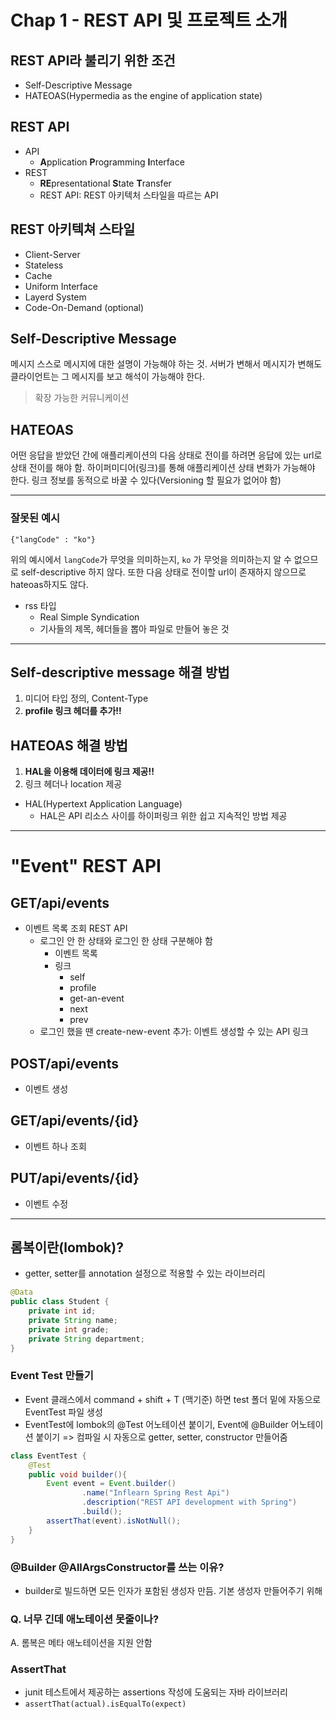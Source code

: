# Chap 1 - REST API 및 프로젝트 소개 

## REST API라 불리기 위한 조건
- Self-Descriptive Message
- HATEOAS(Hypermedia as the engine of application state)
  
## REST API
* API
    * **A**pplication **P**rogramming **I**nterface
* REST
    * **RE**presentational **S**tate **T**ransfer
    * REST API: REST 아키텍처 스타일을 따르는 API

## REST 아키텍쳐 스타일
* Client-Server
* Stateless
* Cache
* Uniform Interface
* Layerd System
* Code-On-Demand (optional)

## Self-Descriptive Message
메시지 스스로 메시지에 대한 설명이 가능해야 하는 것. 서버가 변해서 메시지가 변해도 클라이언트는 그 메시지를 보고 해석이 가능해야 한다. 
>  확장 가능한 커뮤니케이션


## HATEOAS
어떤 응답을 받았던 간에 애플리케이션의 다음 상태로 전이를 하려면 응답에 있는 url로 상태 전이를 해야 함. 하이퍼미디어(링크)를 통해 애플리케이션 상태 변화가 가능해야 한다. 링크 정보를 동적으로 바꿀 수 있다(Versioning 할 필요가 없어야 함)

----
### 잘못된 예시
```
{"langCode" : "ko"}
```
위의 예시에서 `langCode`가 무엇을 의미하는지, `ko` 가 무엇을 의미하는지 알 수 없으므로 self-descriptive 하지 않다. 또한 다음 상태로 전이할 url이 존재하지 않으므로 hateoas하지도 않다.


* rss 타입
  + Real Simple Syndication
  + 기사들의 제목, 헤더들을 뽑아 파일로 만들어 놓은 것

---
## Self-descriptive message 해결 방법
1. 미디어 타입 정의, Content-Type
2. **profile 링크 헤더를 추가!!**
   
## HATEOAS 해결 방법
1. **HAL을 이용해 데이터에 링크 제공!!**
2. 링크 헤더나 location 제공 

* HAL(Hypertext Application Language)
  * HAL은 API 리소스 사이를 하이퍼링크 위한 쉽고 지속적인 방법 제공
  

-----
# "Event" REST API
## GET/api/events
* 이벤트 목록 조회 REST API
  * 로그인 안 한 상태와 로그인 한 상태 구분해야 함
    * 이벤트 목록
    * 링크
      * self
      * profile
      * get-an-event
      * next
      * prev
  * 로그인 했을 땐 create-new-event 추가: 이벤트 생성할 수 있는 API 링크

## POST/api/events
* 이벤트 생성

## GET/api/events/{id}
* 이벤트 하나 조회

## PUT/api/events/{id}
* 이벤트 수정
  
---
## 롬복이란(lombok)?
  * getter, setter를 annotation 설정으로 적용할 수 있는 라이브러리
```java
@Data
public class Student {
    private int id;
    private String name;
    private int grade;
    private String department;
}
 ```

### Event Test 만들기
+ Event 클래스에서 command + shift + T (맥기준) 하면 test 폴더 밑에 자동으로 EventTest 파일 생성
+ EventTest에 lombok의 @Test 어노테이션 붙이기, Event에 @Builder 어노테이션 붙이기 => 컴파일 시 자동으로 getter, setter, constructor 만들어줌

```java
class EventTest {
    @Test
    public void builder(){
        Event event = Event.builder()
                .name("Inflearn Spring Rest Api")
                .description("REST API development with Spring")
                .build();
        assertThat(event).isNotNull();
    }
}
  ```


### @Builder @AllArgsConstructor를 쓰는 이유?
+ builder로 빌드하면 모든 인자가 포함된 생성자 만듬. 기본 생성자 만들어주기 위해

### Q. 너무 긴데 애노테이션 못줄이나?
A. 롬복은 메타 애노테이션을 지원 안함

### AssertThat
+ junit 테스트에서 제공하는 assertions 작성에 도움되는 자바 라이브러리
+ `assertThat(actual).isEqualTo(expect)`